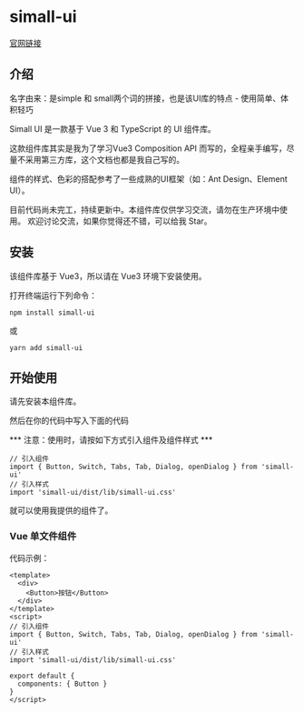 # simall-ui

[官网链接](https://kuanglinfeng.gitee.io/simall-ui-website)

## 介绍

名字由来：是simple 和 small两个词的拼接，也是该UI库的特点 - 使用简单、体积轻巧

Simall UI 是一款基于 Vue 3 和 TypeScript 的 UI 组件库。

这款组件库其实是我为了学习Vue3 Composition API 而写的，全程亲手编写，尽量不采用第三方库，这个文档也都是我自己写的。

组件的样式、色彩的搭配参考了一些成熟的UI框架（如：Ant Design、Element UI）。

目前代码尚未完工，持续更新中。本组件库仅供学习交流，请勿在生产环境中使用。 欢迎讨论交流，如果你觉得还不错，可以给我 Star。


## 安装

该组件库基于 Vue3，所以请在 Vue3 环境下安装使用。

打开终端运行下列命令：

```
npm install simall-ui
```

或

```
yarn add simall-ui
```

## 开始使用

请先安装本组件库。

然后在你的代码中写入下面的代码

*** 注意：使用时，请按如下方式引入组件及组件样式 ***

```vue
// 引入组件
import { Button, Switch, Tabs, Tab, Dialog, openDialog } from 'simall-ui'
// 引入样式
import 'simall-ui/dist/lib/simall-ui.css'
```

就可以使用我提供的组件了。

### Vue 单文件组件

代码示例：

```vue
<template>
  <div>
    <Button>按钮</Button>
  </div>
</template>
<script>
// 引入组件
import { Button, Switch, Tabs, Tab, Dialog, openDialog } from 'simall-ui'
// 引入样式
import 'simall-ui/dist/lib/simall-ui.css'

export default {
  components: { Button }
}
</script>
```
